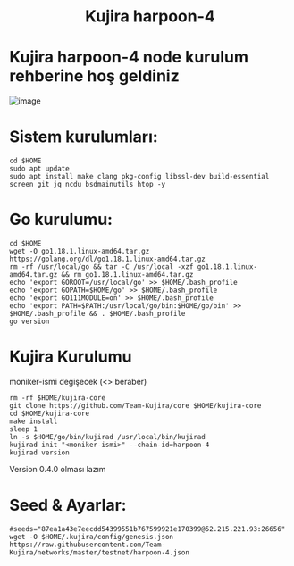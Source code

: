 <h1 align="center">Kujira harpoon-4</h1>

# Kujira harpoon-4 node kurulum rehberine hoş geldiniz

![image](https://user-images.githubusercontent.com/101149671/173236767-6cab6717-39b5-4a59-8c58-40bae1ad27da.png)

# Sistem kurulumları:
```
cd $HOME
sudo apt update
sudo apt install make clang pkg-config libssl-dev build-essential screen git jq ncdu bsdmainutils htop -y
```
# Go kurulumu:
```
cd $HOME
wget -O go1.18.1.linux-amd64.tar.gz https://golang.org/dl/go1.18.1.linux-amd64.tar.gz
rm -rf /usr/local/go && tar -C /usr/local -xzf go1.18.1.linux-amd64.tar.gz && rm go1.18.1.linux-amd64.tar.gz
echo 'export GOROOT=/usr/local/go' >> $HOME/.bash_profile
echo 'export GOPATH=$HOME/go' >> $HOME/.bash_profile
echo 'export GO111MODULE=on' >> $HOME/.bash_profile
echo 'export PATH=$PATH:/usr/local/go/bin:$HOME/go/bin' >> $HOME/.bash_profile && . $HOME/.bash_profile
go version
```

# Kujira Kurulumu
moniker-ismi degişecek (<> beraber)
```
rm -rf $HOME/kujira-core
git clone https://github.com/Team-Kujira/core $HOME/kujira-core
cd $HOME/kujira-core
make install
sleep 1
ln -s $HOME/go/bin/kujirad /usr/local/bin/kujirad
kujirad init "<moniker-ismi>" --chain-id=harpoon-4
kujirad version
```
Version 0.4.0 olması lazım
# Seed & Ayarlar:
```
#seeds="87ea1a43e7eecdd54399551b767599921e170399@52.215.221.93:26656"
wget -O $HOME/.kujira/config/genesis.json https://raw.githubusercontent.com/Team-Kujira/networks/master/testnet/harpoon-4.json
```
